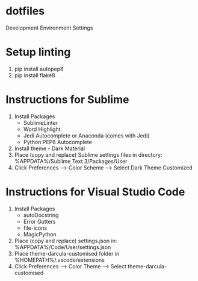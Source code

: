 # dotfiles
Development Environment Settings

# Setup linting
1. pip install autopep8
2. pip install flake8

# Instructions for Sublime
1. Install Packages
    - SublimeLinter
    - Word Highlight
    - Jedi Autocomplete or Anaconda (comes with Jedi)
    - Python PEP8 Autocomplete
2. Install theme - Dark Material
3. Place (copy and replace) Sublime settings files in directory: %APPDATA%/Sublime Text 3/Packages/User
4. Click Preferences --> Color Scheme --> Select Dark Theme Customized

# Instructions for Visual Studio Code
1. Install Packages
    - autoDocstring
    - Error Gutters
    - file-icons
    - MagicPython
2. Place (copy and replace) settings.json in: %APPDATA%/Code/User/settings.json
3. Place theme-darcula-customised folder in %HOMEPATH%/.vscode/extensions
4. Click Preferences --> Color Theme --> Select theme-darcula-customised